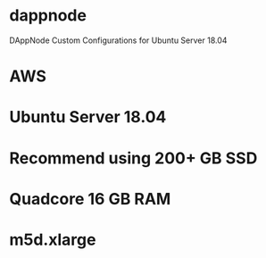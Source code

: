 # dappnode
DAppNode Custom Configurations for Ubuntu Server 18.04
  
###
# AWS 
# Ubuntu Server 18.04
# Recommend using 200+ GB SSD
# Quadcore 16 GB RAM
# m5d.xlarge
###
